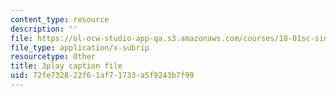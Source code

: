 ```yaml
---
content_type: resource
description: ''
file: https://ol-ocw-studio-app-qa.s3.amazonaws.com/courses/18-01sc-single-variable-calculus-fall-2010/72fe732822f61af71733a5f9243b7f99_QKXAd2PhZGY.srt
file_type: application/x-subrip
resourcetype: Other
title: 3play caption file
uid: 72fe7328-22f6-1af7-1733-a5f9243b7f99
---
```

